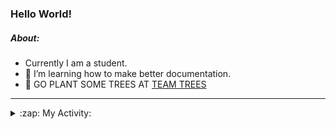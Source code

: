 ### Hello World!

##### About:
- Currently I am a student.
- 🌱 I’m learning how to make better documentation.
- 🌱 GO PLANT SOME TREES AT [TEAM TREES](https://teamtrees.org/)

---
<details>
  <summary>:zap: My Activity:</summary>
  
<!--START_SECTION:waka-->
![Code Time](http://img.shields.io/badge/Code%20Time-1%2C077%20hrs%2042%20mins-blue)

**I'm a Night 🦉** 

```text
🌞 Morning                1613 commits        ███░░░░░░░░░░░░░░░░░░░░░░   10.02 % 
🌆 Daytime                5150 commits        ████████░░░░░░░░░░░░░░░░░   32.00 % 
🌃 Evening                4749 commits        ███████░░░░░░░░░░░░░░░░░░   29.51 % 
🌙 Night                  4581 commits        ███████░░░░░░░░░░░░░░░░░░   28.47 % 
```
📅 **I'm Most Productive on Wednesday** 

```text
Monday                   2354 commits        ████░░░░░░░░░░░░░░░░░░░░░   14.63 % 
Tuesday                  1991 commits        ███░░░░░░░░░░░░░░░░░░░░░░   12.37 % 
Wednesday                3695 commits        ██████░░░░░░░░░░░░░░░░░░░   22.96 % 
Thursday                 2272 commits        ████░░░░░░░░░░░░░░░░░░░░░   14.12 % 
Friday                   1590 commits        ██░░░░░░░░░░░░░░░░░░░░░░░   09.88 % 
Saturday                 1465 commits        ██░░░░░░░░░░░░░░░░░░░░░░░   09.10 % 
Sunday                   2726 commits        ████░░░░░░░░░░░░░░░░░░░░░   16.94 % 
```


📊 **This Week I Spent My Time On** 

```text
🔥 Editors: 
VS Code                  8 hrs 54 mins       █████████████████████████   100.00 % 

🐱‍💻 Projects: 
CSF22                    5 hrs 20 mins       ███████████████░░░░░░░░░░   60.05 % 
praise                   3 hrs 33 mins       ██████████░░░░░░░░░░░░░░░   39.95 % 
```


 Last Updated on 26/03/2023 13:09:22 UTC
<!--END_SECTION:waka-->
</details>
